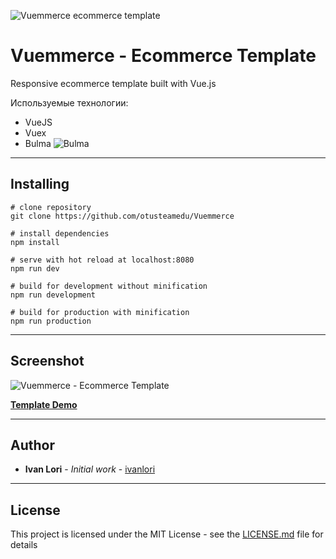![Vuemmerce ecommerce template](http://svilpress.altervista.org/vuemmerce.jpg)

# Vuemmerce - Ecommerce Template

Responsive ecommerce template built with Vue.js

Используемые технологии:

 - VueJS
 - Vuex
 - Bulma ![Bulma](http://svilpress.altervista.org/made-with-bulma.png)

___

## Installing

```
# clone repository
git clone https://github.com/otusteamedu/Vuemmerce

# install dependencies
npm install

# serve with hot reload at localhost:8080
npm run dev

# build for development without minification
npm run development

# build for production with minification
npm run production

```

___

## Screenshot
![Vuemmerce - Ecommerce Template](http://svilpress.altervista.org/screen.png "Vuemmerce - Ecommerce Browser Preview")

**[Template Demo](http://svilpress.altervista.org/)**

___

## Author

* **Ivan Lori** - *Initial work* - [ivanlori](https://github.com/ivanlori)
___

## License

This project is licensed under the MIT License - see the [LICENSE.md](LICENSE.md) file for details
